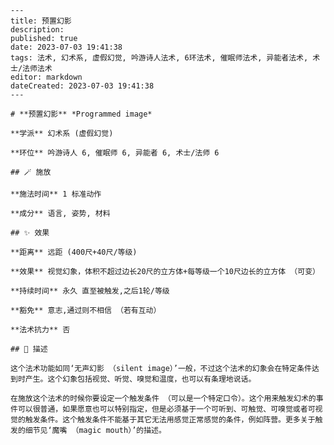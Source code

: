 
    ---
    title: 预置幻影
    description: 
    published: true
    date: 2023-07-03 19:41:38
    tags: 法术, 幻术系, 虚假幻觉, 吟游诗人法术, 6环法术, 催眠师法术, 异能者法术, 术士/法师法术
    editor: markdown
    dateCreated: 2023-07-03 19:41:38
    ---

    # **预置幻影** *Programmed image*

    **学派** 幻术系 (虚假幻觉) 

    **环位** 吟游诗人 6, 催眠师 6, 异能者 6, 术士/法师 6

    ## 🪄 施放

    **施法时间** 1 标准动作

    **成分** 语言, 姿势, 材料

    ## ✨ 效果  

    **距离** 远距 (400尺+40尺/等级) 

    **效果** 视觉幻象，体积不超过边长20尺的立方体+每等级一个10尺边长的立方体 （可变） 

    **持续时间** 永久 直至被触发,之后1轮/等级 

    **豁免** 意志,通过则不相信 （若有互动）

    **法术抗力** 否

    ## 📖 描述

    这个法术功能如同‘无声幻影 （silent image）’一般，不过这个法术的幻象会在特定条件达到时产生。这个幻象包括视觉、听觉、嗅觉和温度，也可以有条理地说话。

    在施放这个法术的时候你要设定一个触发条件 （可以是一个特定口令）。这个用来触发幻术的事件可以很普通，如果愿意也可以特别指定，但是必须基于一个可听到、可触觉、可嗅觉或者可视觉的触发条件。这个触发条件不能基于其它无法用感觉正常感觉的条件，例如阵营。更多关于触发的细节见‘魔嘴 （magic mouth）’的描述。
    